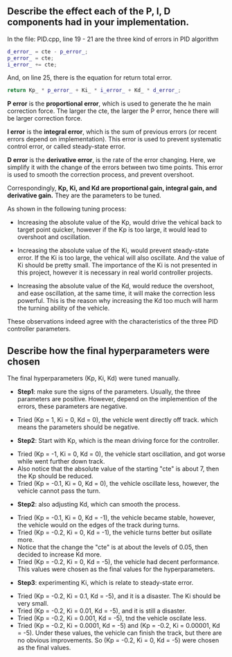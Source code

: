 ## Describe the effect each of the P, I, D components had in your implementation.
In the file: PID.cpp, line 19 - 21 are the three kind of errors in PID algorithm
``` cpp
d_error_ = cte - p_error_;
p_error_ = cte;
i_error_ += cte;
```
And, on line 25, there is the equation for return total error.
``` cpp
return Kp_ * p_error_ + Ki_ * i_error_ + Kd_ * d_error_; 
```

**P error** is the **proportional error**, which is used to generate the he main correction force.
The larger the cte, the larger the P error, hence there will be larger correction force.

**I error** is the **integral error**, which is the sum of previous errors (or recent errors depend on implementation).
This error is used to prevent systematic control error, or called steady-state error.

**D error** is the **derivative error**, is the rate of the error changing. 
Here, we simplify it with the change of the errors between two time points.
This error is used to smooth the correction process, and prevent overshoot.

Correspondingly, **Kp, Ki, and Kd are proportional gain, integral gain, and derivative gain.** 
They are the parameters to be tuned.

As shown in the following tuning process:

* Increasing the absolute value of the Kp, would drive the vehical back to target point quicker, however if the Kp is too large, it would lead to overshoot and oscillation.

* Increasing the absolute value of the Ki, would prevent steady-state error. If the Ki is too large, the vehical will also oscillate. And the value of Ki should be pretty small. The importance of the Ki is not presented in this project, however it is necessary in real world controller projects.

* Increasing the absolute value of the Kd, would reduce the overshoot, and ease oscillation, at the same time, it will make the correction less powerful. This is the reason why increasing the Kd too much will harm the turning ability of the vehicle.

These observations indeed agree with the characteristics of the three PID controller parameters.

## Describe how the final hyperparameters were chosen
The final hyperparameters (Kp, Ki, Kd) were tuned manually.

* **Step1**: make sure the signs of the parameters. Usually, the three parameters are positive. However, depend on the implemention of the errors, these parameters are negative.
+ Tried (Kp = 1, Ki = 0, Kd = 0), the vehicle went directly off track. which means the parameters should be negative.

* **Step2**: Start with Kp, which is the mean driving force for the controller.
+ Tried (Kp = -1, Ki = 0, Kd = 0), the vehicle start oscillation, and got worse while went further down track.
+ Also notice that the absolute value of the starting "cte" is about 7, then the Kp should be reduced.
+ Tried (Kp = -0.1, Ki = 0, Kd = 0), the vehicle oscillate less, however, the vehicle cannot pass the turn.  


* **Step2**: also adjusting Kd, which can smooth the process.
+ Tried (Kp = -0.1, Ki = 0, Kd = -1), the vehicle became stable, however, the vehicle would on the edges of the track during turns.  
+ Tried (Kp = -0.2, Ki = 0, Kd = -1), the vehicle turns better but osillate more.  
+ Notice that the change the "cte" is at about the levels of 0.05, then decided to increase Kd more.
+ Tried (Kp = -0.2, Ki = 0, Kd = -5), the vehicle had decent performance.  This values were chosen as the final values for the hyperparameters.


* **Step3**: experimenting Ki, which is relate to steady-state error.
+ Tried (Kp = -0.2, Ki = 0.1, Kd = -5), and it is a disaster. The Ki should be very small.
+ Tried (Kp = -0.2, Ki = 0.01, Kd = -5), and it is still a disaster.
+ Tried (Kp = -0.2, Ki = 0.001, Kd = -5), tnd the vehicle oscilate less.
+ Tried (Kp = -0.2, Ki = 0.0001, Kd = -5) and  (Kp = -0.2, Ki = 0.00001, Kd = -5). Under these values, the vehicle can finish the track, but there are no obvious improvements. So (Kp = -0.2, Ki = 0, Kd = -5) were chosen as the final values.
